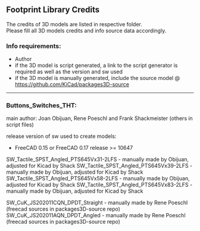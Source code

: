 ## Footprint Library Credits

The credits of 3D models are listed in respective folder.  
Please fill all 3D models credits and info source data accordingly.  

### Info requirements:
- Author
- if the 3D model is script generated, a link to the script generator is required as well as the version and sw used
- if the 3D model is manually generated, include the source model @ https://github.com/KiCad/packages3D-source

<hr>  

### Buttons_Switches_THT:  
main author: Joan Obijuan, Rene Poeschl and Frank Shackmeister (others in script files)

release version of sw used to create models:  
- FreeCAD 0.15 or FreeCAD 0.17 release >= 10647

SW_Tactile_SPST_Angled_PTS645Vx31-2LFS - manually made by Obijuan, adjusted for Kicad by Shack
SW_Tactile_SPST_Angled_PTS645Vx39-2LFS - manually made by Obijuan, adjusted for Kicad by Shack
SW_Tactile_SPST_Angled_PTS645Vx58-2LFS - manually made by Obijuan, adjusted for Kicad by Shack
SW_Tactile_SPST_Angled_PTS645Vx83-2LFS - manually made by Obijuan, adjusted for Kicad by Shack

SW_CuK_JS202011CQN_DPDT_Straight - manually made by Rene Poeschl (freecad sources in packages3D-source repo)
SW_CuK_JS202011AQN_DPDT_Angled - manually made by Rene Poeschl (freecad sources in packages3D-source repo)